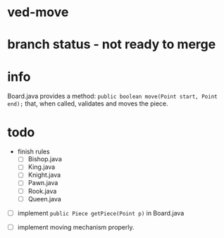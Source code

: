 # ved-move
# branch status - not ready to merge
# info
Board.java provides a method: ` public boolean move(Point start, Point end); `
that, when called, validates and moves the piece.

# todo
- finish rules
  - [ ] Bishop.java
  - [ ] King.java
  - [ ] Knight.java
  - [ ] Pawn.java
  - [ ] Rook.java
  - [ ] Queen.java

- [ ] implement ` public Piece getPiece(Point p) ` in Board.java

- [ ] implement moving mechanism properly.
